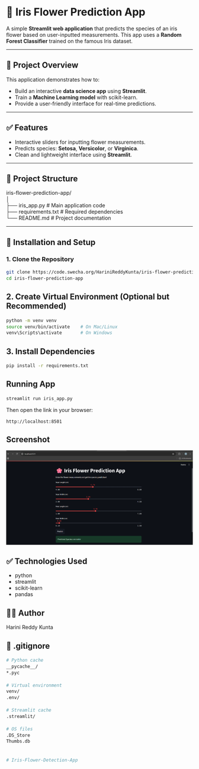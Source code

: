 # 🌸 Iris Flower Prediction App

A simple **Streamlit web application** that predicts the species of an iris flower based on user-inputted measurements. This app uses a **Random Forest Classifier** trained on the famous Iris dataset.

---

## 📌 Project Overview
This application demonstrates how to:
- Build an interactive **data science app** using **Streamlit**.
- Train a **Machine Learning model** with scikit-learn.
- Provide a user-friendly interface for real-time predictions.

---

## ✅ Features
- Interactive sliders for inputting flower measurements.
- Predicts species: **Setosa**, **Versicolor**, or **Virginica**.
- Clean and lightweight interface using **Streamlit**.

---

## 📂 Project Structure
iris-flower-prediction-app/<br>
│<br>
├── iris_app.py # Main application code<br>
├── requirements.txt # Required dependencies<br>
└── README.md # Project documentation<br>

---

## 🔧 Installation and Setup
### 1. Clone the Repository
```bash
git clone https://code.swecha.org/HariniReddyKunta/iris-flower-prediction-app.git
cd iris-flower-prediction-app
```
## 2. Create Virtual Environment (Optional but Recommended)

```bash
python -m venv venv
source venv/bin/activate    # On Mac/Linux
venv\Scripts\activate       # On Windows
```
## 3. Install Dependencies
```bash
pip install -r requirements.txt

```
## Running App
```bash
streamlit run iris_app.py
```
Then open the link in your browser:
```arduino
http://localhost:8501
```

## Screenshot
![Screenshot](Screenshot.png)

## ✅ Technologies Used
- python
- streamlit
- scikit-learn
- pandas
## 👩‍💻 Author
Harini Reddy Kunta
## 📄 .gitignore
```bash
# Python cache
__pycache__/
*.pyc

# Virtual environment
venv/
.env/

# Streamlit cache
.streamlit/

# OS files
.DS_Store
Thumbs.db


# Iris-Flower-Detection-App
